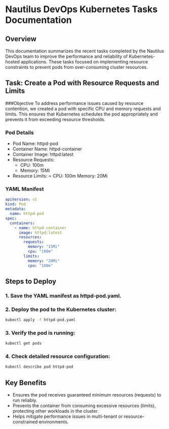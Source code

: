 # Nautilus DevOps Kubernetes Tasks Documentation

## Overview
This documentation summarizes the recent tasks completed by the Nautilus DevOps team to improve the performance and reliability of Kubernetes-hosted applications. 
These tasks focused on implementing resource constraints to prevent pods from over-consuming cluster resources.

## Task: Create a Pod with Resource Requests and Limits

###Objective
To address performance issues caused by resource contention, we created a pod with specific CPU and memory requests and limits. 
This ensures that Kubernetes schedules the pod appropriately and prevents it from exceeding resource thresholds.

### Pod Details
 - Pod Name: httpd-pod
 - Container Name: httpd-container
 - Container Image: httpd:latest
 - Resource Requests:
    - CPU: 100m
    - Memory: 15Mi
 - Resource Limits:
    = CPU: 100m
   Memory: 20Mi

### YAML Manifest
```yaml
apiVersion: v1
kind: Pod
metadata:
  name: httpd-pod
spec:
  containers:
    - name: httpd-container
      image: httpd:latest
      resources:
        requests:
          memory: "15Mi"
          cpu: "100m"
        limits:
          memory: "20Mi"
          cpu: "100m"
```
## Steps to Deploy

### 1. Save the YAML manifest as httpd-pod.yaml.

### 2. Deploy the pod to the Kubernetes cluster:
```bash
kubectl apply -f httpd-pod.yaml
```

### 3. Verify the pod is running:
```bash
kubectl get pods
```

### 4. Check detailed resource configuration:
```bash
kubectl describe pod httpd-pod
```

## Key Benefits
 - Ensures the pod receives guaranteed minimum resources (requests) to run reliably.
 - Prevents the container from consuming excessive resources (limits), protecting other workloads in the cluster.
 - Helps mitigate performance issues in multi-tenant or resource-constrained environments.

